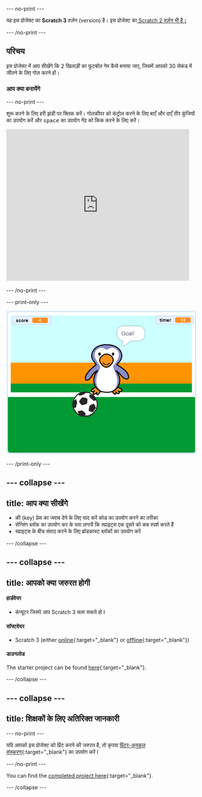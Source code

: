 --- no-print ---

यह इस प्रोजेक्ट का **Scratch 3** वर्ज़न (version) है। इस प्रोजेक्ट का[ Scratch 2 वर्ज़न भी है।](https://projects.raspberrypi.org/en/projects/beat-the-goalie-scratch2)

--- /no-print ---

## परिचय

इस प्रोजेक्ट में आप सीखेंगे कि 2 खिलाड़ी का फुटबॉल गेम कैसे बनाया जाए, जिसमें आपको 30 सेकंड में जीतने के लिए गोल करने हों।

### आप क्या बनायेंगे

--- no-print ---

शुरू करने के लिए हरी झंडी पर क्लिक करें। गोलकीपर को कंट्रोल करने के लिए बाएँ और दाएँ तीर कुंजियों का उपयोग करें और  <kbd>space</kbd> का उपयोग गेंद को किक करने के लिए करें।

<div class="scratch-preview">
  <iframe allowtransparency="true" width="485" height="402" src="https://scratch.mit.edu/projects/embed/285942132/?autostart=false" frameborder="0" scrolling="no"></iframe>
</div>

--- /no-print ---

--- print-only ---

![खेल का स्क्रीनशॉट](images/goalie-final.png)

--- /print-only ---

--- collapse ---
---
title: आप क्या सीखेंगे
---

- की (key) प्रेस का जवाब देने के लिए  याद करें कोड का उपयोग करने का तरीका
- सेन्सिंग ब्लॉक का उपयोग कर के पता लगायें कि स्प्राइट्स एक दूसरे को कब स्पर्श करते हैं
- स्प्राइट्स के बीच संवाद करने के लिए ब्रॉडकास्ट ब्लॉकों का उपयोग करें

--- /collapse ---

--- collapse ---
---
title: आपको क्या जरुरत होगी
---

#### हार्डवेयर

+ कंप्यूटर जिसपे आप  Scratch 3 चला सकते हो I

#### सॉफ्टवेयर

+ Scratch 3 (either [online](https://rpf.io/scratchon){:target="_blank"} or [offline](https://rpf.io/scratchoff){:target="_blank"})

#### डाउनलोड

The starter project can be found [here](https://rpf.io/p/en/beat-the-goalie-go){:target="_blank"}.

--- /collapse ---

--- collapse ---
---
title: शिक्षकों के लिए अतिरिक्त जानकारी
---

--- no-print ---

यदि आपको इस प्रोजेक्ट को प्रिंट करने की जरुरत है, तो कृपया [प्रिंटर-अनुकूल संस्करण](https://projects.raspberrypi.org/en/projects/beat-the-goalie/print){:target="_blank"} का उपयोग करें I

--- /no-print ---

You can find the [completed project here](https://rpf.io/p/en/beat-the-goalie-get){:target="_blank"}.

--- /collapse ---
